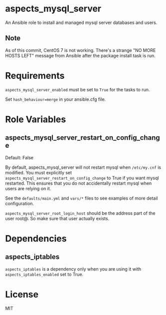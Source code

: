 # aspects_mysql_server

An Ansible role to install and managed mysql server databases and users.

## Note
As of this commit, CentOS 7 is not working. There's a strange "NO MORE HOSTS LEFT" message from Ansible after the package install task is run.

# Requirements

```aspects_mysql_server_enabled``` must be set to ```True``` for the tasks to run.

Set ```hash_behaviour=merge``` in your ansible.cfg file.

# Role Variables

## aspects_mysql_server_restart_on_config_change

Default: False

By default, aspects_mysql_server will not restart mysql when ```/etc/my.cnf``` is modified. You must explicitly set ```aspects_mysql_server_restart_on_config_change``` to True if you want mysql restarted. This ensures that you do not accidentally restart mysql when users are relying on it.

See the ```defaults/main.yml``` and ```vars/*``` files to see examples of more detail configuration.

```aspects_mysql_server_root_login_host``` should be the address part of the user root@<your bind address here>. So make sure that user actually exists.

# Dependencies
## aspects_iptables

```aspects_iptables``` is a dependency only when you are using it with ```aspects_iptables_enabled``` set to True.

# License

MIT
